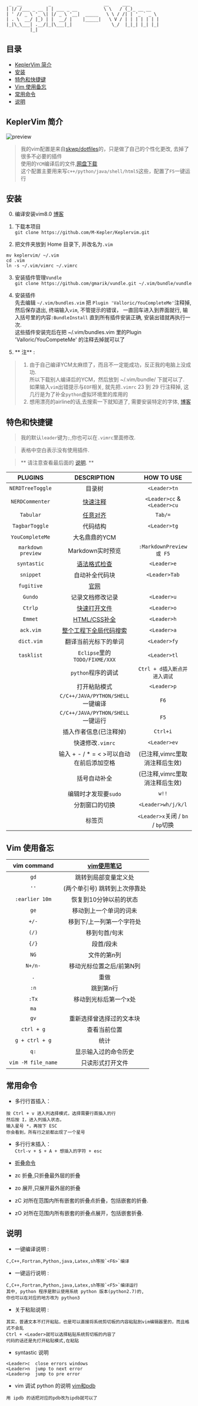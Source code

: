 ```
 _  __          _                    __     ___
| |/ /___ _ __ | | ___ _ __          \ \   / (_)_ __ __
| ' // _ \ '_ \| |/ _ \ '__|  _____   \ \ / /| | '_ ` _ \ 
| . \  __/ |_) | |  __/ |    |_____|   \ V / | | | | | | |
|_|\_\___| .__/|_|\___|_|               \_/  |_|_| |_| |_|
         |_|
```

## 目录

<!-- vim-markdown-toc Redcarpet -->
* [KeplerVim 简介](#keplervim-简介)
* [安装](#安装)
* [特色和快捷键](#特色和快捷键)
* [Vim 使用备忘](#vim-使用备忘)
* [常用命令](#常用命令)
* [<span id = "note">说明</span>](#说明)

<!-- vim-markdown-toc -->


## KeplerVim 简介


![preview](./preview.png)


> 我的vim配置是来自[skwp/dotfiles](https://github.com/skwp/dotfiles)的，只是做了自己的个性化更改,
> 去掉了很多不必要的插件   
> 使用的````YCM````编译后的文件,[网盘下载](https://pan.baidu.com/s/1jHOquKe)  
> 这个配置主要用来写````c++/python/java/shell/html5````这些，配置了````F5````一键运行


## 安装
0. 编译安装vim8.0
[博客](http://blog.csdn.net/a464057216/article/details/52821171)
1. 下载本项目
<br/>`git clone https://github.com/M-Kepler/Keplervim.git`

2. 把文件夹放到 Home 目录下, 并改名为`.vim`
```
mv keplervim/ ~/.vim
cd .vim
ln -s ~/.vim/vimrc ~/.vimrc
```

3. 安装插件管理```Vundle```
</br>`git clone https://github.com/gmarik/vundle.git ~/.vim/bundle/vundle`

4. 安装插件  
先去编辑 ```~/.vim/bundles.vim``` 把 ```Plugin 'Valloric/YouCompleteMe'```注释掉, 然后保存退出, 终端输入`vim`, 不管提示的错误，
一直回车进入到界面就行, 输入括号里的内容```:BundleInstall``` 直到所有插件安装正确, 安装出错就再执行一次.  
这些插件安装完后在把 ~/.vim/bundles.vim 里的Plugin 'Valloric/YouCompeteMe' 的注释去掉就可以了

5. ** 注** :
> 1. 由于自己编译YCM太麻烦了，而且不一定能成功，反正我的电脑上没成功.  
   所以下载别人编译后的YCM，然后放到 ~/.vim/bundle/ 下就可以了.  
   如果输入```vim```出错提示与```EOF```相关, 就先把```.vimrc``` 23 到 29 行注释掉, 这几行是为了补全```python```虚拟环境里的库用的
> 2. 想用漂亮的airline的话,去搜索一下就知道了, 需要安装特定的字体, [博客](http://blog.csdn.net/the_victory/article/details/50638810)


## 特色和快捷键


> 我的默认```leader```键为` ; `,你也可以在`.vimrc`里面修改.  

> 表格中空白表示没有使用插件.  

> ** 请注意查看最后面的 [说明](#note). **

| PLUGINS| DESCRIPTION | HOW TO USE |
| :---: | :---: | :---: |
| `NERDTreeToggle` | 目录树 | `<Leader>tn`
| `NERDCommenter` | [快速注释](http://blog.csdn.net/zcube/article/details/42298419) | `<Leader>cc` & `<Leader>cu`
| `Tabular` | [任意对齐](http://blog.longwin.com.tw/2012/02/vim-align-text-plugin-tabular-2012/) | `Tab/=`
| `TagbarToggle` | 代码结构 | `<Leader>tg`
| `YouCompleteMe` | 大名鼎鼎的YCM | |
| `markdown preview` |Markdown实时预览 | `:MarkdownPreview 或 F5`
| `syntastic` | [语法格式检查](#syntastic) | `<Leader>e`
| `snippet` |  自动补全代码块 | `<Leader>Tab`
| `fugitive` | [官网](https://github.com/tpope/vim-fugitive) | |
| `Gundo` | 记录文档修改记录 | `<Leader>u`
| `Ctrlp` | [快速打开文件](http://www.boiajs.com/2014/12/17/vim-ctrlp) | `<Leader>o`
| `Emmet` | [HTML/CSS补全](http://www.iteye.com/news/27580) | `<Leader>h`
| `ack.vim` | [整个工程下全局代码搜索](https://blog.bccn.net/%E9%9D%99%E5%A4%9C%E6%80%9D/13430) | `<Leader>a`
| `dict.vim` | 翻译当前光标下的单词 | `<Leader>fy`
| `tasklist` | `Eclipse`里的`TODO/FIXME/XXX` | `<Leader>tl`
|  | `python`程序的调试| `Ctrl + d插入断点并进入调试` |
|  | 打开粘贴模式 | `<Leader>p`
|  | `C/C++/JAVA/PYTHON/SHELL` 一键编译 | `F6` |
|  | `C/C++/JAVA/PYTHON/SHELL` 一键运行 | `F5`
|  | 插入作者信息(已注释掉) | `Ctrl+i`
|  | 快速修改`.vimrc` | `<Leader>ev`
|  | 输入 + - / * =  < >可以自动在前后添加空格 | (已注释,vimrc里取消注释后生效)
|  | 括号自动补全 | (已注释,vimrc里取消注释后生效)
|  | 编辑时才发现要`sudo` | `w!!`
|  | 分割窗口的切换 |`<Leader>wh/j/k/l`
|  | 标签页 | `<Leader>x`关闭 / `bn` / `bp`切换



## Vim 使用备忘

| vim command |[vim使用笔记](http://www.cnblogs.com/jiqingwu/archive/2012/06/14/vim_notes.html)|
|:-----:|:----:|
| `gd` | 跳转到局部变量定义处|
| `''`  | (两个单引号) 跳转到上次停靠处
| `:earlier 10m` |  恢复到10分钟以前的状态
| `ge`  | 移动到上一个单词的词未
| `+/-` |  移到下/上一列第一个字符处
| `(/)` |  移到句首/句末
| `{/}` |  段首/段未
| `NG`  |  文件的第n列
| `N+/n-` |  移动光标位置之后/前第N列
| `.`   |  重做
| `:n`  |  跳到第n行
| `:Tx`	|  移动到光标后第一个x处
| `ma`  | |
| `gv`  |  重新选择曾选择过的文本块
| `ctrl + g`|查看当前位置
| `g + ctrl + g` | 统计
| `q:`  | 显示输入过的命令历史
| `vim -M file_name`  | 只读形式打开文件


## 常用命令


* 多行行首插入：   
```
按 Ctrl + v 进入列选择模式，选择需要行首插入的行
然后按 I，进入列插入状态，
输入星号 *，再按下 ESC
你会看到，所有行之前都出现了一个星号
```

* 多行行末插入：   
`Ctrl-v + $ + A + 想插入的字符 + esc`

* [折叠命令](http://www.cnblogs.com/wangkangluo1/archive/2011/06/10/2077203.html)
 * zc 折叠,只折叠最外层的折叠
 * zo 展开,只展开最外层的折叠
 * zC 对所在范围内所有嵌套的折叠点折叠，包括嵌套的折叠.
 * zO 对所在范围内所有嵌套的折叠点展开，包括嵌套折叠.



##  <span id = "note">说明</span>


* 一键编译说明 :
```
C,C++,Fortran,Python,java,Latex,sh等按`<F6>`编译
```

* 一键运行说明 :
```
C,C++,Fortran,Python,java,Latex,sh等按`<F5>`编译运行
其中, python 程序是默认使用系统 python 版本(python2.7)的,
你也可以在对应的地方改为 python3
```

* 关于粘贴说明 :
```
其实，普通文本不打开粘贴，也是可以直接将系统剪切板的内容粘贴到vim编辑器里的，而且格式不会乱
Ctrl + <Leader>就可以选择粘贴系统剪切板的内容了
代码的话还是先打开粘贴模式,在粘贴
```

* <span id = "syntastic">syntastic 说明</span>
```
<Leader>c  close errors windows
<Leader>n  jump to next error
<Leader>p  jump to pre error
```

* vim 调试 python 的说明
[vim和pdb](http://myroot.lofter.com/post/15197d_4ddfaa)
```
用 ipdb 的话把对应的pdb改为ipdb就可以了
```



